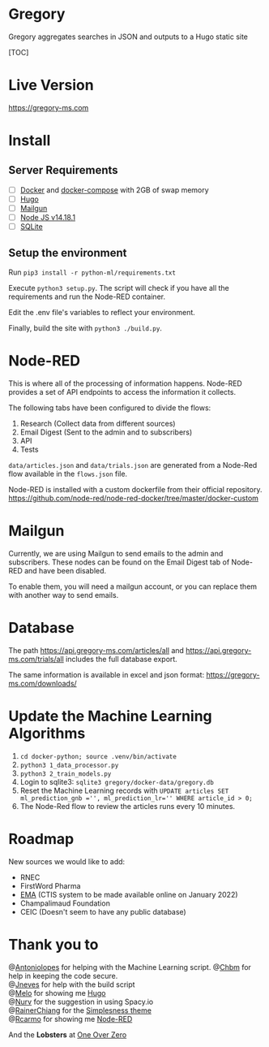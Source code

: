 # Gregory
Gregory aggregates searches in JSON and outputs to a Hugo static site

[TOC]

# Live Version

https://gregory-ms.com

# Install

## Server Requirements

- [ ] [Docker](https://www.docker.com/) and [docker-compose](https://docs.docker.com/compose/) with 2GB of swap memory
- [ ] [Hugo](https://gohugo.io/) 
- [ ] [Mailgun](https://www.mailgun.com/)
- [ ] [Node JS v14.18.1](https://nodejs.org/en/)
- [ ] [SQLite](https://www.sqlite.org/index.html)

## Setup the environment

Run `pip3 install -r python-ml/requirements.txt`

Execute `python3 setup.py`. The script will check if you have all the requirements and run the Node-RED container.

Edit the .env file's variables to reflect your environment.

Finally, build the site with `python3 ./build.py`.

# Node-RED

This is where all of the processing of information happens. Node-RED provides a set of API endpoints to access the information it collects.

The following tabs have been configured to divide the flows:

1. Research (Collect data from different sources)
2. Email Digest (Sent to the admin and to subscribers)
3. API
4. Tests

`data/articles.json` and `data/trials.json` are generated from a Node-Red flow available in the `flows.json` file.

Node-RED is installed with a custom dockerfile from their official repository. https://github.com/node-red/node-red-docker/tree/master/docker-custom 

# Mailgun

Currently, we are using Mailgun to send emails to the admin and subscribers. These nodes can be found on the Email Digest tab of Node-RED and have been disabled.

To enable them, you will need a mailgun account, or you can replace them with another way to send emails.

# Database

The path https://api.gregory-ms.com/articles/all and https://api.gregory-ms.com/trials/all includes the full database export.

The same information is available in excel and json format: https://gregory-ms.com/downloads/

# Update the Machine Learning Algorithms

1. `cd docker-python; source .venv/bin/activate`
2. `python3 1_data_processor.py`
3. `python3 2_train_models.py`
4. Login to sqlite3: `sqlite3 gregory/docker-data/gregory.db`
5. Reset the Machine Learning records with `UPDATE articles SET ml_prediction_gnb ='', ml_prediction_lr='' WHERE article_id > 0;`
6. The Node-Red flow to review the articles runs every 10 minutes. 

# Roadmap

New sources we would like to add:
 - RNEC
 - FirstWord Pharma
 - [EMA](https://www.ema.europa.eu/en/human-regulatory/research-development/clinical-trials/clinical-trials-information-system-training-support) (CTIS system to be made available online on January 2022)
 - Champalimaud Foundation
 - CEIC (Doesn't seem to have any public database)


# Thank you to
@[Antoniolopes](https://github.com/antoniolopes) for helping with the Machine Learning script.
@[Chbm](https://github.com/chbm) for help in keeping the code secure.    
@[Jneves](https://github.com/jneves) for help with the build script    
@[Melo](https://github.com/melo) for showing me [Hugo](https://github.com/gohugoio/hugo)    
@[Nurv](https://github.com/nurv) for the suggestion in using Spacy.io    
@[RainerChiang](https://github.com/RainerChiang) for the [Simplesness theme](https://github.com/RainerChiang/simpleness)    
@[Rcarmo](https://github.com/rcarmo) for showing me [Node-RED](https://github.com/node-red/node-red)       

And the **Lobsters** at [One Over Zero](https://github.com/oneoverzero)

